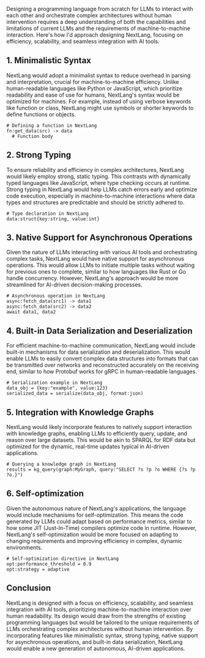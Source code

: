 Designing a programming language from scratch for LLMs to interact with each other and orchestrate complex architectures without human intervention requires a deep understanding of both the capabilities and limitations of current LLMs and the requirements of machine-to-machine interaction. Here's how I'd approach designing NextLang, focusing on efficiency, scalability, and seamless integration with AI tools.
## 1. Minimalistic Syntax
NextLang would adopt a minimalist syntax to reduce overhead in parsing and interpretation, crucial for machine-to-machine efficiency. Unlike human-readable languages like Python or JavaScript, which prioritize readability and ease of use for humans, NextLang's syntax would be optimized for machines. For example, instead of using verbose keywords like function or class, NextLang might use symbols or shorter keywords to define functions or objects.
```
# Defining a function in NextLang
fn:get_data(src) -> data
  # Function body
```
## 2. Strong Typing
To ensure reliability and efficiency in complex architectures, NextLang would likely employ strong, static typing. This contrasts with dynamically typed languages like JavaScript, where type checking occurs at runtime. Strong typing in NextLang would help LLMs catch errors early and optimize code execution, especially in machine-to-machine interactions where data types and structures are predictable and should be strictly adhered to.
```
# Type declaration in NextLang
data:struct{key:string, value:int}
```
## 3. Native Support for Asynchronous Operations
Given the nature of LLMs interacting with various AI tools and orchestrating complex tasks, NextLang would have native support for asynchronous operations. This would allow LLMs to initiate multiple tasks without waiting for previous ones to complete, similar to how languages like Rust or Go handle concurrency. However, NextLang's approach would be more streamlined for AI-driven decision-making processes.
```
# Asynchronous operation in NextLang
async:fetch_data(src1) -> data1
async:fetch_data(src2) -> data2
await data1, data2
```
## 4. Built-in Data Serialization and Deserialization
For efficient machine-to-machine communication, NextLang would include built-in mechanisms for data serialization and deserialization. This would enable LLMs to easily convert complex data structures into formats that can be transmitted over networks and reconstructed accurately on the receiving end, similar to how Protobuf works for gRPC in human-readable languages.
```
# Serialization example in NextLang
data_obj = {key:"example", value:123}
serialized_data = serialize(data_obj, format:json)
```
## 5. Integration with Knowledge Graphs
NextLang would likely incorporate features to natively support interaction with knowledge graphs, enabling LLMs to efficiently query, update, and reason over large datasets. This would be akin to SPARQL for RDF data but optimized for the dynamic, real-time updates typical in AI-driven applications.
```
# Querying a knowledge graph in NextLang
results = kg_query(graph:MyGraph, query:"SELECT ?s ?p ?o WHERE {?s ?p ?o.}")
```
## 6. Self-optimization
Given the autonomous nature of NextLang's applications, the language would include mechanisms for self-optimization. This means the code generated by LLMs could adapt based on performance metrics, similar to how some JIT (Just-In-Time) compilers optimize code in runtime. However, NextLang's self-optimization would be more focused on adapting to changing requirements and improving efficiency in complex, dynamic environments.
```
# Self-optimization directive in NextLang
opt:performance_threshold = 0.9
opt:strategy = adaptive
```
## Conclusion
NextLang is designed with a focus on efficiency, scalability, and seamless integration with AI tools, prioritizing machine-to-machine interaction over human readability. Its design would draw from the strengths of existing programming languages but would be tailored to the unique requirements of LLMs orchestrating complex architectures without human intervention. By incorporating features like minimalistic syntax, strong typing, native support for asynchronous operations, and built-in data serialization, NextLang would enable a new generation of autonomous, AI-driven applications.
